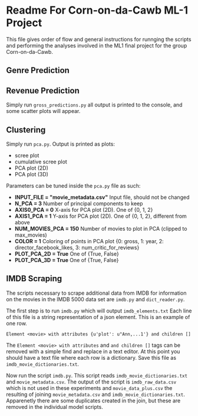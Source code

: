 # Readme For Corn-on-da-Cawb ML-1 Project

This file gives order of flow and general instructions for runnging
the scripts and performing the analyses involved in the ML1 final 
project for the group Corn-on-da-Cawb. 

## Genre Prediction


## Revenue Prediction

Simply run `gross_predictions.py` all output is printed to the console,
and some scatter plots will appear.

## Clustering
Simply run `pca.py`. Output is printed as plots:

- scree plot
- cumulative scree plot
- PCA plot (2D)
- PCA plot (3D)

Parameters can be tuned inside the `pca.py` file as such:

- **INPUT_FILE = "movie_metadata.csv"** Input file, should not be changed
- **N_PCA = 3** Number of principal components to keep
- **AXIS0_PCA = 0** X-axis for PCA plot (2D). One of {0, 1, 2}
- **AXIS1_PCA = 1** Y-axis for PCA plot (2D). One of {0, 1, 2}, different from above
- **NUM_MOVIES_PCA = 150** Number of movies to plot in PCA (clipped to max_movies)
- **COLOR = 1** Coloring of points in PCA plot {0: gross, 1: year, 2: director_facebook_likes, 3: num_critic_for_reviews}
- **PLOT_PCA_2D = True** One of {True, False}
- **PLOT_PCA_3D = True** One of {True, False}

## IMDB Scraping

The scripts necessary to scrape additional data from IMDB 
for information on the movies in the IMDB 5000 data set are `imdb.py` 
and `dict_reader.py`. 
 
The first step is to run `imdb.py` which will output `imdb_elements.txt`
Each line of this file is a string representation of a 
json element. This is an example of one row.

`Element <movie> with attributes {u'plot': u"Ann,...1'} and children []`

The `Element <movie> with attributes` and `and children []` tags can
be removed with a simple find and replace in a text editor. At this 
point you should have a text file where each row is a dictionary. Save
this file as `imdb_movie_dictionaries.txt`. 

Now run the script `imdb.py`. This script reads 
`imdb_movie_dictionaries.txt` and `movie_metadata.csv`. The output of
the script is `imdb_raw_data.csv` which is not used in these experiments
and `movie_data_plus.csv` the resulting of joining `movie_metadata.csv` 
and `imdb_movie_dictionaries.txt`. Apparenetly there are some duplicates
created in the join, but these are removed in the individual model 
scripts. 




